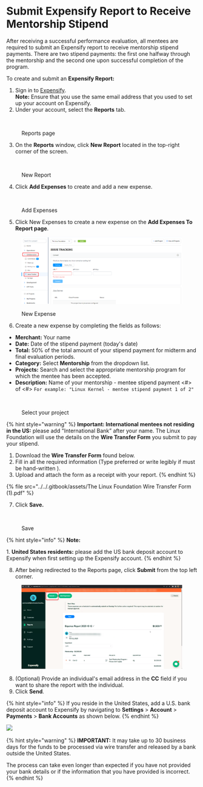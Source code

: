 # Submit Expensify Report to Receive Mentorship Stipend

After receiving a successful performance evaluation, all mentees are required to submit an Expensify report to receive mentorship stipend payments. There are two stipend payments: the first one halfway through the mentorship and the second one upon successful completion of the program.

To create and submit an **Expensify Report:**

1. Sign in to [Expensify](https://www.expensify.com).\
   **Note:** Ensure that you use the same email address that you used to set up your account on Expensify.
2. &#x20;Under your account, select the **Reports** tab.

<figure><img src="https://lh5.googleusercontent.com/ti62RuDg05yQGW3sHGxke611bxJDihDvUnckPJbU9-5GShvxPnPsXnpN_eoPLyfXtVXb17_Trg4wNiJiJBG0vl2Rn9n6yxBmGJAKyvSzBMNcs9AUf6WzxvklVsco325ILI1tVAbkn997yhRkafk8tBw" alt=""><figcaption><p>Reports page</p></figcaption></figure>

3. On the **Reports** window, click **New Report** located in the top-right corner of the screen.

<figure><img src="https://lh6.googleusercontent.com/V8NW8o-5zt1q6GAtQqXgQf31OvppI7PczwhkMy9JcySS1So6UsRR0vRUu5Y9OGGGyDH5ByA0ZqlWjh1JO1pGGtVZQz-5wYORRy6HvjHcr53gp_O4XsfbHBFdmmLxq2v3mplLXhoowPVafQLPK92OvSs" alt=""><figcaption><p>New Report</p></figcaption></figure>

4. Click **Add Expenses** to create and add a new expense.

<figure><img src="https://lh6.googleusercontent.com/XmDCn-G4nPqNYpzgZgKG96DXR9d7fjVchn15Ovsnnjw-5c_9njKSobhRepxccdeqeIz2xPJDyWlmtw5FJGkKYsJvmMqJAMNrXIGTUXqtkqKlNhhenYPipHcsC0B-Unyi4JdWa49Qf6jyyZ3QfryAjEI" alt=""><figcaption><p>Add Expenses</p></figcaption></figure>

5. Click New Expenses to create a new expense on the **Add Expenses To Report page**.

<figure><img src="../../.gitbook/assets/image (16).png" alt=""><figcaption><p>New Expense</p></figcaption></figure>

6. Create a new expense by completing the fields as follows:

* **Merchant:** Your name
* **Date:** Date of the stipend payment (today's date)
* **Total:** 50% of the total amount of your stipend payment for midterm and final evaluation periods.
* **Category:** Select **Mentorship** from the dropdown list.
* **Projects:** Search and select the appropriate mentorship program for which the mentee has been accepted.
* **Description:** Name of your mentorship - mentee stipend payment <#> of <#> `For example: "Linux Kernel - mentee stipend payment 1 of 2"`

<figure><img src="https://lh5.googleusercontent.com/wwJzTLkrNgGeAv4lpS4tmCrlmY7sQ8sLuTs2vt0EKEwEiemp9K91AfRBFUTZdKT3ZiZd_2e96JPZ_wZoHbZLsVuyYhCIRUFqxoGO_ukJPfiSUGhfbAXTh8A2vVb3B9Hko5GWWmUd5cpRI5REPLR3sNU" alt=""><figcaption><p>Select your project</p></figcaption></figure>



{% hint style="warning" %}
**Important: International mentees not residing in the US:** please add "International Bank” after your name. The Linux Foundation will use the details on the **Wire Transfer Form** you submit to pay your stipend.

1. Download the **Wire Transfer Form** found below.
2. Fill in all the required information (Type preferred or write legibly if must be hand-written ).&#x20;
3. Upload and attach the form as a receipt with your report.
{% endhint %}

{% file src="../../.gitbook/assets/The Linux Foundation Wire Transfer Form (1).pdf" %}

7. Click **Save.**

<figure><img src="https://lh5.googleusercontent.com/TDQTwsBbeHnmpt5dJf803Chb0GP1OTuECa_7ML_vPKjUDWh7mAlAYao6eSJ8pC3Xa2q8S_zXhX2yDPdS9qjBlPJT9dNcXJ9cEz8_tH5fv61jpJqHANboRGt6oP2STzPaElCNXpAjzk1DddLYUo2S0u4" alt=""><figcaption><p>Save</p></figcaption></figure>

{% hint style="info" %}
**Note:**

1\. **United States residents:** please add the US bank deposit account to Expensify when first setting up the Expensify account.
{% endhint %}

8. After being redirected to the Reports page, click **Submit** from the top left corner.

<figure><img src="../../.gitbook/assets/2023-10-12_19h09_00.png" alt=""><figcaption></figcaption></figure>

8. (Optional) Provide an individual's email address in the **CC** field if you want to share the report with the individual.
9. Click **Send**.

{% hint style="info" %}
If you reside in the United States, add a U.S. bank deposit account to Expensify by navigating to **Settings** > **Account** > **Payments** > **Bank Accounts** as shown below.
{% endhint %}

![](<../../.gitbook/assets/Add US Bank Account.png>)

{% hint style="warning" %}
**IMPORTANT:** It may take up to 30 business days for the funds to be processed via wire transfer and released by a bank outside the United States.&#x20;

The process can take even longer than expected if you have not provided your bank details or if the information that you have provided is incorrect.
{% endhint %}
